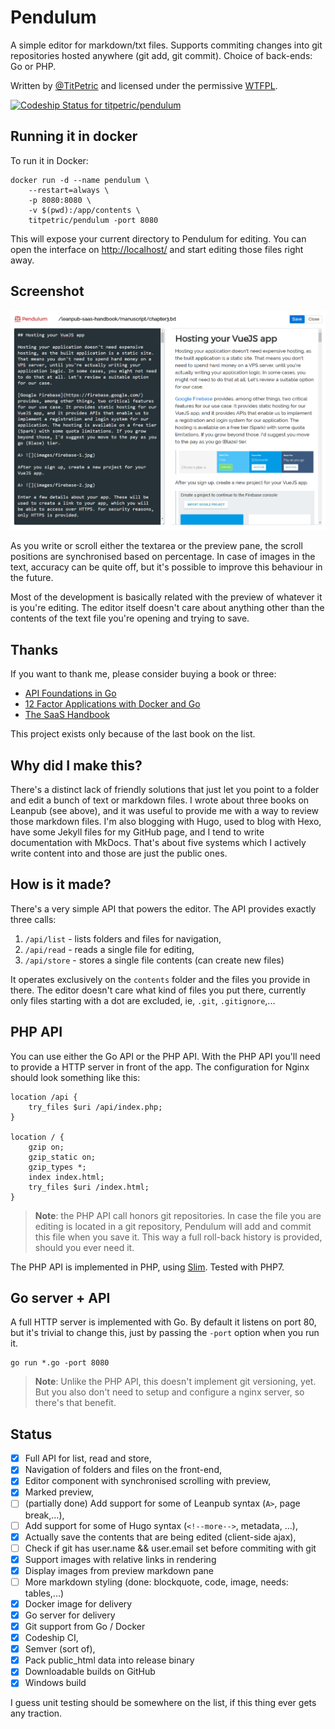 # Pendulum

A simple editor for markdown/txt files. Supports commiting changes into git repositories hosted
anywhere (git add, git commit). Choice of back-ends: Go or PHP.

Written by [@TitPetric](https://twitter.com/TitPetric) and licensed under the permissive [WTFPL](http://www.wtfpl.net/txt/copying/).

[![Codeship Status for titpetric/pendulum](https://app.codeship.com/projects/88ecf220-6806-0135-7d43-4a6204a3e72a/status?branch=master)](https://app.codeship.com/projects/241162)

## Running it in docker

To run it in Docker:

~~~
docker run -d --name pendulum \
	--restart=always \
	-p 8080:8080 \
	-v $(pwd):/app/contents \
	titpetric/pendulum -port 8080
~~~

This will expose your current directory to Pendulum for editing. You can open the interface on
[http://localhost/](http://localhost/) and start editing those files right away.

## Screenshot

![](images/pendulum.png)

As you write or scroll either the textarea or the preview pane, the scroll positions are synchronised
based on percentage. In case of images in the text, accuracy can be quite off, but it's possible to
improve this behaviour in the future.

Most of the development is basically related with the preview of whatever it is you're
editing. The editor itself doesn't care about anything other than the contents of the text
file you're opening and trying to save.

## Thanks

If you want to thank me, please consider buying a book or three:

- [API Foundations in Go](https://leanpub.com/api-foundations)
- [12 Factor Applications with Docker and Go](https://leanpub.com/12fa-docker-golang)
- [The SaaS Handbook](https://leanpub.com/saas-handbook)

This project exists only because of the last book on the list.

## Why did I make this?

There's a distinct lack of friendly solutions that just let you point to a folder and edit a bunch
of text or markdown files. I wrote about three books on Leanpub (see above), and it was useful to
provide me with a way to review those markdown files. I'm also blogging with Hugo, used to blog with
Hexo, have some Jekyll files for my GitHub page, and I tend to write documentation with MkDocs.
That's about five systems which I actively write content into and those are just the public ones.

## How is it made?

There's a very simple API that powers the editor. The API provides exactly three calls:

1. `/api/list` - lists folders and files for navigation,
2. `/api/read` - reads a single file for editing,
3. `/api/store` - stores a single file contents (can create new files)

It operates exclusively on the `contents` folder and the files you provide in there. The editor
doesn't care what kind of files you put there, currently only files starting with a dot are excluded,
ie, `.git`, `.gitignore`,...

## PHP API

You can use either the Go API or the PHP API. With the PHP API you'll need to provide a HTTP server
in front of the app. The configuration for Nginx should look something like this:

~~~
location /api {
	try_files $uri /api/index.php;
}

location / {
	gzip on;
	gzip_static on;
	gzip_types *;
	index index.html;
	try_files $uri /index.html;
}
~~~

> **Note**: the PHP API call honors git repositories. In case the file you are editing is located
> in a git repository, Pendulum will add and commit this file when you save it. This way a full
> roll-back history is provided, should you ever need it.

The PHP API is implemented in PHP, using [Slim](https://www.slimframework.com/). Tested with PHP7.

## Go server + API

A full HTTP server is implemented with Go. By default it listens on port 80, but it's trivial
to change this, just by passing the `-port` option when you run it.

~~~
go run *.go -port 8080
~~~

> **Note**: Unlike the PHP API, this doesn't implement git versioning, yet. But you also don't
> need to setup and configure a nginx server, so there's that benefit.


## Status

- [x] Full API for list, read and store,
- [x] Navigation of folders and files on the front-end,
- [x] Editor component with synchronised scrolling with preview,
- [x] Marked preview,
- [ ] (partially done) Add support for some of Leanpub syntax (`A>`, page break,...),
- [ ] Add support for some of Hugo syntax (`<!--more-->`, metadata, ...),
- [x] Actually save the contents that are being edited (client-side ajax),
- [ ] Check if git has user.name && user.email set before commiting with git
- [x] Support images with relative links in rendering
- [x] Display images from preview markdown pane
- [ ] More markdown styling (done: blockquote, code, image, needs: tables,...)
- [x] Docker image for delivery
- [x] Go server for delivery
- [x] Git support from Go / Docker
- [x] Codeship CI,
- [x] Semver (sort of),
- [x] Pack public_html data into release binary
- [x] Downloadable builds on GitHub
- [x] Windows build

I guess unit testing should be somewhere on the list, if this thing ever gets any traction.
